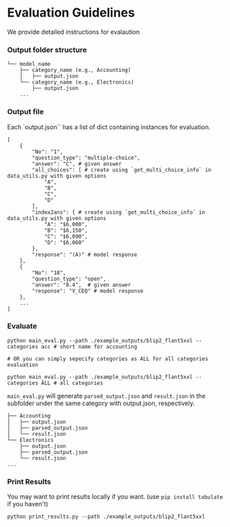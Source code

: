# Evaluation Guidelines
We provide detailed instructions for evalaution
### Output folder structure

```
└── model_name
    ├── category_name (e.g., Accounting)
    │   ├── output.json
    └── category_name (e.g., Electronics)
        ├── output.json
    ...
```

### Output file
Each `output.json`` has a list of dict containing instances for evaluation.
```
[
    {
        "No": "1",
        "question_type": "multiple-choice",
        "answer": "C", # given answer
        "all_choices": [ # create using `get_multi_choice_info` in data_utils.py with given options
            "A",
            "B",
            "C",
            "D"
        ],
        "index2ans": { # create using `get_multi_choice_info` in data_utils.py with given options
            "A": "$6,000",
            "B": "$6,150",
            "C": "$6,090",
            "D": "$6,060"
        },
        "response": "(A)" # model response
    },
    {
        "No": "18",
        "question_type": "open",
        "answer": "8.4",  # given answer
        "response": "V_CEQ" # model response
    },
    ...
]
```

### Evaluate
```
python main_eval.py --path ./example_outputs/blip2_flant5xxl --categories acc # short name for accounting

# OR you can simply sepecify categories as ALL for all categories evaluation

python main_eval.py --path ./example_outputs/blip2_flant5xxl --categories ALL # all categories

```

`main_eval.py` will generate `parsed_output.json` and `result.json` in the subfolder under the same category with output.json, respectively.

```
├── Accounting
│   ├── output.json
│   ├── parsed_output.json
│   └── result.json
└── Electronics
    ├── output.json
    ├── parsed_output.json
    └── result.json
...
```

### Print Results
You may want to print results locally if you want. (use `pip install tabulate` if you haven't)
```
python print_results.py --path ./example_outputs/blip2_flant5xxl
```
